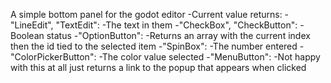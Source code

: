 A simple bottom panel for the godot editor
-Current value returns:
 -"LineEdit", "TextEdit":
  -The text in them
 -"CheckBox", "CheckButton":
  -Boolean status
 -"OptionButton":
  -Returns an array with the current index then the id tied to the selected item
 -"SpinBox":
  -The number entered
 -"ColorPickerButton":
  -The color value selected
 -"MenuButton":
  -Not happy with this at all just returns a link to the popup that appears when clicked